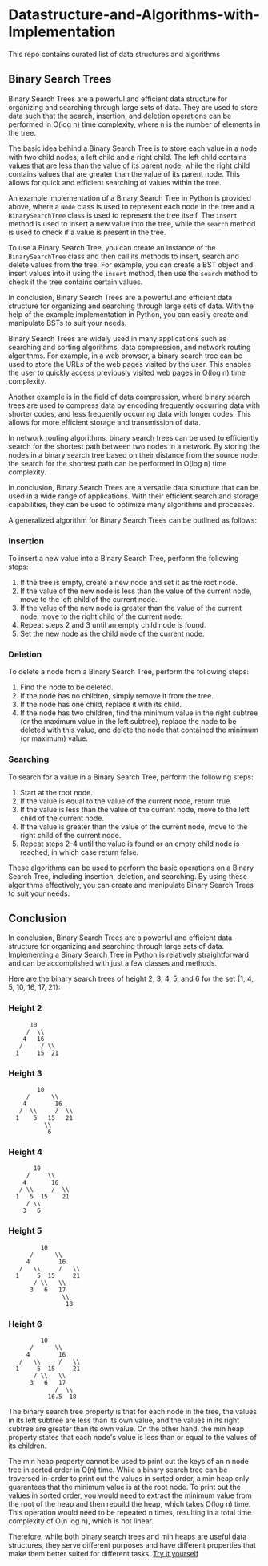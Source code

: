 # Datastructure-and-Algorithms-with-Implementation
This repo contains curated list of data structures and algorithms 
## Binary Search Trees
Binary Search Trees are a powerful and efficient data structure for organizing and searching through large sets of data. They are used to store data such that the search, insertion, and deletion operations can be performed in O(log n) time complexity, where n is the number of elements in the tree.

The basic idea behind a Binary Search Tree is to store each value in a node with two child nodes, a left child and a right child. The left child contains values that are less than the value of its parent node, while the right child contains values that are greater than the value of its parent node. This allows for quick and efficient searching of values within the tree.

An example implementation of a Binary Search Tree in Python is provided above, where a `Node` class is used to represent each node in the tree and a `BinarySearchTree` class is used to represent the tree itself. The `insert` method is used to insert a new value into the tree, while the `search` method is used to check if a value is present in the tree.

To use a Binary Search Tree, you can create an instance of the `BinarySearchTree` class and then call its methods to insert, search and delete values from the tree. For example, you can create a BST object and insert values into it using the `insert` method, then use the `search` method to check if the tree contains certain values.

In conclusion, Binary Search Trees are a powerful and efficient data structure for organizing and searching through large sets of data. With the help of the example implementation in Python, you can easily create and manipulate BSTs to suit your needs.

Binary Search Trees are widely used in many applications such as searching and sorting algorithms, data compression, and network routing algorithms. For example, in a web browser, a binary search tree can be used to store the URLs of the web pages visited by the user. This enables the user to quickly access previously visited web pages in O(log n) time complexity.

Another example is in the field of data compression, where binary search trees are used to compress data by encoding frequently occurring data with shorter codes, and less frequently occurring data with longer codes. This allows for more efficient storage and transmission of data.

In network routing algorithms, binary search trees can be used to efficiently search for the shortest path between two nodes in a network. By storing the nodes in a binary search tree based on their distance from the source node, the search for the shortest path can be performed in O(log n) time complexity.

In conclusion, Binary Search Trees are a versatile data structure that can be used in a wide range of applications. With their efficient search and storage capabilities, they can be used to optimize many algorithms and processes.

A generalized algorithm for Binary Search Trees can be outlined as follows:

### Insertion

To insert a new value into a Binary Search Tree, perform the following steps:

1. If the tree is empty, create a new node and set it as the root node.
2. If the value of the new node is less than the value of the current node, move to the left child of the current node.
3. If the value of the new node is greater than the value of the current node, move to the right child of the current node.
4. Repeat steps 2 and 3 until an empty child node is found.
5. Set the new node as the child node of the current node.

### Deletion

To delete a node from a Binary Search Tree, perform the following steps:

1. Find the node to be deleted.
2. If the node has no children, simply remove it from the tree.
3. If the node has one child, replace it with its child.
4. If the node has two children, find the minimum value in the right subtree (or the maximum value in the left subtree), replace the node to be deleted with this value, and delete the node that contained the minimum (or maximum) value.

### Searching

To search for a value in a Binary Search Tree, perform the following steps:

1. Start at the root node.
2. If the value is equal to the value of the current node, return true.
3. If the value is less than the value of the current node, move to the left child of the current node.
4. If the value is greater than the value of the current node, move to the right child of the current node.
5. Repeat steps 2-4 until the value is found or an empty child node is reached, in which case return false.

These algorithms can be used to perform the basic operations on a Binary Search Tree, including insertion, deletion, and searching. By using these algorithms effectively, you can create and manipulate Binary Search Trees to suit your needs.
## Conclusion

In conclusion, Binary Search Trees are a powerful and efficient data structure for organizing and searching through large sets of data. Implementing a Binary Search Tree in Python is relatively straightforward and can be accomplished with just a few classes and methods.

Here are the binary search trees of height 2, 3, 4, 5, and 6 for the set {1, 4, 5, 10, 16, 17, 21}:

### Height 2

```
      10
     /  \\
    4   16
   /     / \\
  1     15  21

```

### Height 3

```
        10
     /      \\
    4        16
   /  \\     /  \\
  1    5   15   21
          \\
           6

```

### Height 4

```
       10
     /     \\
    4       16
   / \\     /  \\
  1   5  15    21
     / \\
    3   6

```

### Height 5

```
         10
      /      \\
     4        16
   /   \\     /   \\
  1     5  15     21
       / \\   \\
      3   6   17
               \\
                18

```

### Height 6

```
         10
      /      \\
     4        16
   /   \\     /   \\
  1     5  15     21
       / \\   \\
      3   6   17
             /  \\
           16.5  18

```

The binary search tree property is that for each node in the tree, the values in its left subtree are less than its own value, and the values in its right subtree are greater than its own value. On the other hand, the min heap property states that each node's value is less than or equal to the values of its children.

The min heap property cannot be used to print out the keys of an n node tree in sorted order in O(n) time. While a binary search tree can be traversed in-order to print out the values in sorted order, a min heap only guarantees that the minimum value is at the root node. To print out the values in sorted order, you would need to extract the minimum value from the root of the heap and then rebuild the heap, which takes O(log n) time. This operation would need to be repeated n times, resulting in a total time complexity of O(n log n), which is not linear.

Therefore, while both binary search trees and min heaps are useful data structures, they serve different purposes and have different properties that make them better suited for different tasks.
[Try it yourself](https://www.cs.usfca.edu/~galles/visualization/BST.html)
